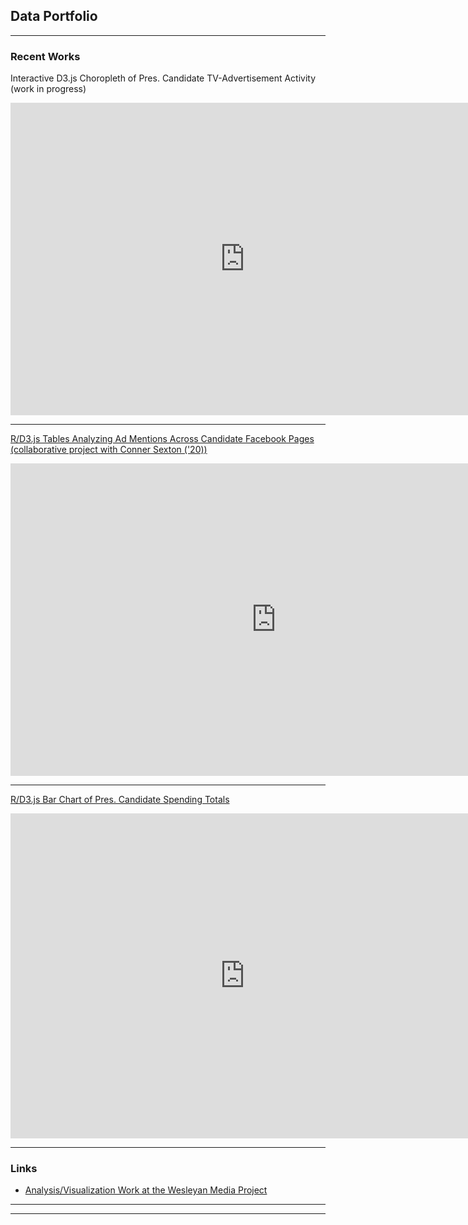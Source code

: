 ## Data Portfolio

---

### Recent Works

Interactive D3.js Choropleth of Pres. Candidate TV-Advertisement Activity (work in progress)
<iframe src="https://wesmedia.wesleyan.edu/Images/2020_DataViz/choropleth.html" height="500" width="750" scrolling="no" style="border:none;">
</iframe>

---
[R/D3.js Tables Analyzing Ad Mentions Across Candidate Facebook Pages (collaborative project with Conner Sexton ('20))](https://mediaproject.wesleyan.edu/releases-070220/)
<iframe src="https://wesmedia.wesleyan.edu/Images/Table1_link.html" height="500" width="850" scrolling="no" style="border:none;">
</iframe>

---
[R/D3.js Bar Chart of Pres. Candidate Spending Totals](https://mediaproject.wesleyan.edu/releases-112019/)
<iframe src="https://wesmedia.wesleyan.edu/Images/2019_DataViz/Spending_Interactive5.html" height="520" width="750" scrolling="no" style="border:none;">
</iframe>

---

### Links

- [Analysis/Visualization Work at the Wesleyan Media Project](https://mediaproject.wesleyan.edu/?s=Kevin+McMorrow)

---




---

<!-- Remove above link if you don't want to attibute -->
